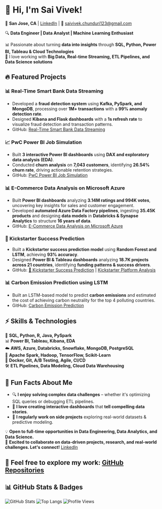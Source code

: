 # 👋 Hi, I'm Sai Vivek!  

📍 **San Jose, CA** | [LinkedIn](https://www.linkedin.com/in/sai-vivek-ch) | 📧 saivivek.chunduri123@gmail.com  

🔍 **Data Engineer | Data Analyst | Machine Learning Enthusiast**  

📊 Passionate about turning **data into insights** through **SQL, Python, Power BI, Tableau & Cloud Technologies**  
🚀 I love working with **Big Data, Real-time Streaming, ETL Pipelines, and Data Science solutions**  


## 🔥 Featured Projects  

### **📊 Real-Time Smart Bank Data Streaming**  
- Developed a **fraud detection system** using **Kafka, PySpark, and MongoDB**, processing over **1M+ transactions** with a **99% anomaly detection rate**.  
- Designed **Kibana and Flask dashboards** with a **1s refresh rate** to visualize fraud detection and transaction patterns.
- GitHub: [Real-Time Smart Bank Data Streaming](https://github.com/saivivek55/Real-Time-Smart-Bank-Data-Streaming-Capture_BigData)

### **📈 PwC Power BI Job Simulation**  
- Built **3 interactive Power BI dashboards** using **DAX and exploratory data analysis (EDA)**.  
- Conducted **churn analysis** on **7,043 customers**, identifying **26.54% churn rate**, driving actionable retention strategies.
- GitHub: [PwC Power BI Job Simulation](https://github.com/saivivek55/PowerBI-Dashboards_PwC)

### **📊 E-Commerce Data Analysis on Microsoft Azure**  
- Built **Power BI dashboards** analyzing **3.14M ratings and 994K votes**, uncovering key insights for sales and customer engagement.  
- Developed **automated Azure Data Factory pipelines**, ingesting **35.45K products** and designing **data models** in **Databricks & Synapse Analytics** to structure **16 years of data**.
- GitHub: [E-Commerce Data Analysis on Microsoft Azure](https://github.com/saivivek55/End-to-End-E-commerce-Product-Data-Exploration-System-on-Microsoft-Azure)

### **🧠 Kickstarter Success Prediction**  
- Built a **Kickstarter success prediction model** using **Random Forest and LSTM**, achieving **93% accuracy**.  
- Designed **Power BI & Tableau dashboards** analyzing **18.7K projects across 21 countries**, identifying **funding patterns & success drivers**.
- GitHub: [🚀 Kickstarter Success Prediction](https://github.com/saivivek55/Modelling_Kickstarter-Data) | [Kickstarter Platform Analysis](https://github.com/saivivek55/Kickstarter-Platform-Analysis)

### **📊 Carbon Emission Prediction using LSTM**  
- Built an LSTM-based model to predict **carbon emissions** and estimated the cost of achieving carbon neutrality for the top 4 polluting countries.  
- GitHub: [Carbon Emission Prediction](https://github.com/saivivek55/Carbon-emission-Prediction)

## ⚡ Skills & Technologies  
💾 **SQL, Python, R, Java, PySpark**  
📊 **Power BI, Tableau, Kibana, EDA**  
☁️ **AWS, Azure, Databricks, Snowflake, MongoDB, PostgreSQL**  
🚀 **Apache Spark, Hadoop, TensorFlow, Scikit-Learn**  
🔧 **Docker, Git, A/B Testing, Agile, CI/CD**  
🛠 **ETL Pipelines, Data Modeling, Cloud Data Warehousing**  

## 🌟 Fun Facts About Me  
- 🔍 **I enjoy solving complex data challenges** – whether it's optimizing SQL queries or debugging ETL pipelines.  
- 🎨 **I love creating interactive dashboards** that **tell compelling data stories**.  
- 🎯 **I regularly work on side projects** exploring real-world datasets & predictive modeling.

💡 **Open to full-time opportunities in Data Engineering, Data Analytics, and Data Science.**  
🤝 **Excited to collaborate on data-driven projects, research, and real-world challenges. Let's connect!** [LinkedIn](https://www.linkedin.com/in/sai-vivek-ch)  


🚀 Feel free to explore my work: [GitHub Repositories](https://github.com/saivivek55?tab=repositories)
---

## 📊 GitHub Stats & Badges  
![GitHub Stats](https://github-readme-stats.vercel.app/api?username=saivivek55&show_icons=true&theme=radical)
![Top Langs](https://github-readme-stats.vercel.app/api/top-langs/?username=saivivek55&layout=compact&theme=radical)
![Profile Views](https://komarev.com/ghpvc/?username=saivivek55)
